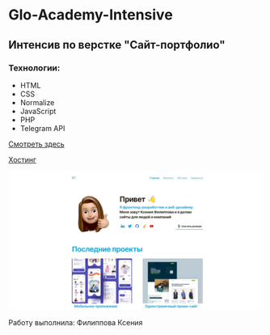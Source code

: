 # Glo-Academy-Intensive

## Интенсив по верстке "Сайт-портфолио"
### Технологии:
- HTML
- CSS
- Normalize
- JavaScript
- PHP
- Telegram API

[Смотреть здесь](https://riva-sm.github.io/portfolio/)

[Хостинг](http://ca81942.tmweb.ru/)

![ux-ui](/preview.jpg)

Работу выполнила: Филиппова Ксения
